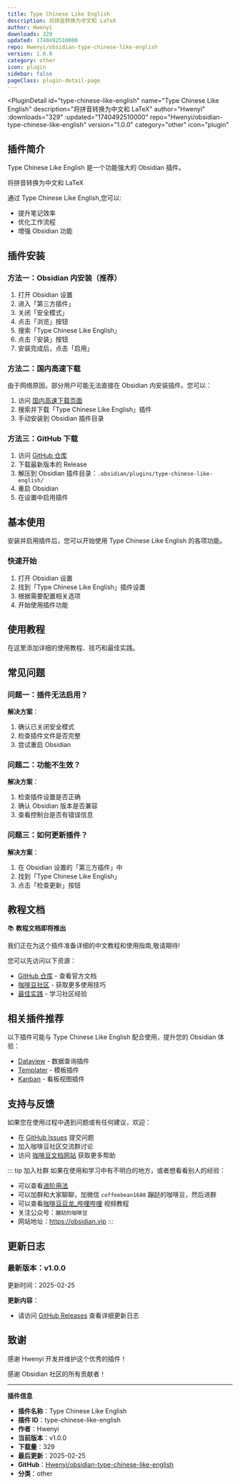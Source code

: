 ```yaml
---
title: Type Chinese Like English
description: 将拼音转换为中文和 LaTeX
author: Hwenyi
downloads: 329
updated: 1740492510000
repo: Hwenyi/obsidian-type-chinese-like-english
version: 1.0.0
category: other
icon: plugin
sidebar: false
pageClass: plugin-detail-page
---
```


<PluginDetail
  id="type-chinese-like-english"
  name="Type Chinese Like English"
  description="将拼音转换为中文和 LaTeX"
  author="Hwenyi"
  :downloads="329"
  :updated="1740492510000"
  repo="Hwenyi/obsidian-type-chinese-like-english"
  version="1.0.0"
  category="other"
  icon="plugin"
>

<!-- AUTO_GENERATED_START -->
## 插件简介

Type Chinese Like English 是一个功能强大的 Obsidian 插件。

将拼音转换为中文和 LaTeX

通过 Type Chinese Like English,您可以:

- 提升笔记效率
- 优化工作流程
- 增强 Obsidian 功能

<!-- AUTO_GENERATED_END -->

<!-- AUTO_GENERATED_START -->
## 插件安装

### 方法一：Obsidian 内安装（推荐）

1. 打开 Obsidian 设置
2. 进入「第三方插件」
3. 关闭「安全模式」
4. 点击「浏览」按钮
5. 搜索「Type Chinese Like English」
6. 点击「安装」按钮
7. 安装完成后，点击「启用」

### 方法二：国内高速下载

由于网络原因，部分用户可能无法直接在 Obsidian 内安装插件。您可以：

1. 访问 [国内高速下载页面](/zh/documentation/obsidian-plugins-download.html)
2. 搜索并下载「Type Chinese Like English」插件
3. 手动安装到 Obsidian 插件目录

### 方法三：GitHub 下载

1. 访问 [GitHub 仓库](https://github.com/Hwenyi/obsidian-type-chinese-like-english)
2. 下载最新版本的 Release
3. 解压到 Obsidian 插件目录：`.obsidian/plugins/type-chinese-like-english/`
4. 重启 Obsidian
5. 在设置中启用插件

## 基本使用

安装并启用插件后，您可以开始使用 Type Chinese Like English 的各项功能。

### 快速开始

1. 打开 Obsidian 设置
2. 找到「Type Chinese Like English」插件设置
3. 根据需要配置相关选项
4. 开始使用插件功能

<!-- AUTO_GENERATED_END -->

<!-- CUSTOM_CONTENT_START:tutorial -->
## 使用教程

在这里添加详细的使用教程、技巧和最佳实践。

<!-- CUSTOM_CONTENT_END:tutorial -->

<!-- SHARED_CONTENT_START -->
## 常见问题

### 问题一：插件无法启用？

**解决方案**：
1. 确认已关闭安全模式
2. 检查插件文件是否完整
3. 尝试重启 Obsidian

### 问题二：功能不生效？

**解决方案**：
1. 检查插件设置是否正确
2. 确认 Obsidian 版本是否兼容
3. 查看控制台是否有错误信息

### 问题三：如何更新插件？

**解决方案**：
1. 在 Obsidian 设置的「第三方插件」中
2. 找到「Type Chinese Like English」
3. 点击「检查更新」按钮

## 教程文档

📚 **教程文档即将推出**

我们正在为这个插件准备详细的中文教程和使用指南,敬请期待!

您可以先访问以下资源：
- [GitHub 仓库](https://github.com/Hwenyi/obsidian-type-chinese-like-english) - 查看官方文档
- [咖啡豆社区](/zh/bases/) - 获取更多使用技巧
- [最佳实践](/zh/best-practices/) - 学习社区经验

## 相关插件推荐

以下插件可能与 Type Chinese Like English 配合使用，提升您的 Obsidian 体验：

- [Dataview](/zh/plugins/dataview.html) - 数据查询插件
- [Templater](/zh/plugins/templater-obsidian.html) - 模板插件
- [Kanban](/zh/plugins/obsidian-kanban.html) - 看板视图插件

## 支持与反馈

如果您在使用过程中遇到问题或有任何建议，欢迎：

- 在 [GitHub Issues](https://github.com/Hwenyi/obsidian-type-chinese-like-english/issues) 提交问题
- 加入咖啡豆社区交流群讨论
- 访问 [咖啡豆文档网站](https://obsidian.vip) 获取更多帮助

::: tip 加入社群
如果在使用和学习中有不明白的地方，或者想看看别人的经验：
- 可以查看[进阶用法](/zh/advanced)
- 可以加群和大家聊聊，加微信 `coffeebean1688` 蹦跶的咖啡豆，然后进群
- 可以查看[咖啡豆豆龙_哔哩哔哩](https://space.bilibili.com/618777356) 视频教程
- 关注公众号：`蹦跶的咖啡豆`
- 网站地址：https://obsidian.vip
:::
<!-- SHARED_CONTENT_END -->

<!-- AUTO_GENERATED_START -->
## 更新日志

### 最新版本：v1.0.0

更新时间：2025-02-25

**更新内容**：
- 请访问 [GitHub Releases](https://github.com/Hwenyi/obsidian-type-chinese-like-english/releases) 查看详细更新日志

## 致谢

感谢 Hwenyi 开发并维护这个优秀的插件！

感谢 Obsidian 社区的所有贡献者！

---

**插件信息**
- **插件名称**：Type Chinese Like English
- **插件 ID**：type-chinese-like-english
- **作者**：Hwenyi
- **当前版本**：v1.0.0
- **下载量**：329
- **最后更新**：2025-02-25
- **GitHub**：[Hwenyi/obsidian-type-chinese-like-english](https://github.com/Hwenyi/obsidian-type-chinese-like-english)
- **分类**：other
<!-- AUTO_GENERATED_END -->

</PluginDetail>

